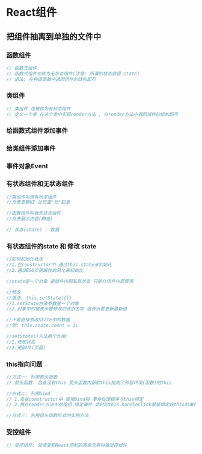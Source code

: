 # React组件
## 把组件抽离到单独的文件中

### 函数组件
```js
// 函数式组件
// 函数式组件也称为无状态组件(注意: 所谓的状态就是 state)
// 语法: 在构造函数中返回组件的结构即可
```

### 类组件
```js
// 类组件 也被称为有状态组件
// 定义一个类 在这个类中实现render方法 , 在render方法中返回组件的结构即可
```

### 给函数式组件添加事件

### 给类组件添加事件

### 事件对象Event

### 有状态组件和无状态组件
```js
//类组件叫做有状态组件
//负责更新UI 让页面"动"起来

//函数组件叫做无状态组件
//负责展示内容(静态)

// 状态(state) : 数据

```

### 有状态组件的state 和 修改 state
```js
//如何初始化状态
//1.在constructor中 通过this.state来初始化
//2.通过ES6实例属性的简化来初始化

//state是一个对象 是组件内部私有状态 只能在组件内部使用

//修改
//语法: this.setState({})
//1.setState方法参数是一个对象
//2.对象中的键表示要修改的状态名称 值表示要更新最新值

//不能直接修改State中的数据
//例: this.state.count = 1;

//setState()方法两个作用:
//1.修改状态
//2.更新UI(页面)

```

### this指向问题
```js
//方式一: 利用箭头函数
// 箭头函数: 自身没有this 箭头函数内部的this指向了外层环境(函数)的this

//方式二: 利用bind
// 1.先在constructor中 使用bind将 事件处理程序与this绑定
// 2.再在render方法中给按钮 绑定事件 此时的this.handleClick就是绑定好this的事件处理程序

//方式三: 利用箭头函数形式的实例方法
```

### 受控组件
```js
// 受控组件: 其值受到React控制的表单元素叫做受控组件
```